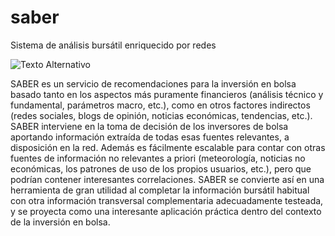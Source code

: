 # saber
Sistema de análisis bursátil enriquecido por redes


![Texto Alternativo](http://i65.tinypic.com/bhakyb.pngp "Saber")

SABER es un servicio de recomendaciones para la inversión en bolsa basado tanto en los aspectos más puramente financieros (análisis técnico y fundamental, parámetros macro, etc.), como en otros factores indirectos (redes sociales, blogs de opinión, noticias económicas, tendencias, etc.).
SABER interviene en la toma de decisión de los inversores de bolsa aportando información extraída de todas esas fuentes relevantes, a disposición en la red. Además es fácilmente escalable para contar con otras fuentes de información no relevantes a priori (meteorología, noticias no económicas, los patrones de uso de los propios usuarios, etc.), pero que podrían contener interesantes correlaciones.
SABER se convierte así en una herramienta de gran utilidad al completar la información bursátil habitual con otra información transversal complementaria adecuadamente testeada, y se proyecta como una interesante aplicación práctica dentro del contexto de la inversión en bolsa.
